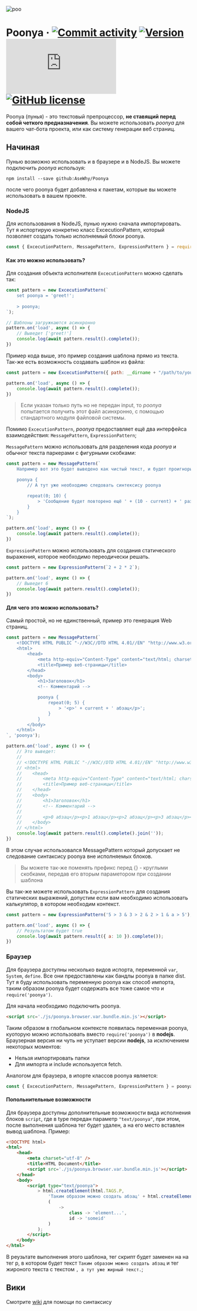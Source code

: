 ![poo](./data/header_document_image.png)

# Poonya &middot; [![Commit activity](https://img.shields.io/github/commit-activity/w/AseWhy/Poonya)](https://github.com/AseWhy/Poonya) [![Version](https://img.shields.io/badge/version-0.4.7-green)](https://github.com/AseWhy/Poonya) [![Bundle size](https://img.shields.io/github/size/AseWhy/Poonya/dist/poonya.browser.var.bundle.min.js)](https://github.com/AseWhy/Poonya/blob/master/dist/poonya.browser.var.bundle.min.js) [![GitHub license](https://img.shields.io/badge/license-MIT-blue.svg)](https://github.com/AseWhy/Poonya/blob/master/LICENSE)

Poonya (пунья) - это текстовый препроцессор, **не ставящий перед собой четкого предназначения**. Вы можете использовать *poonya* для вашего чат-бота проекта, или как систему генерации веб страниц.

## Начиная
Пунью возможно использовать и в браузере и в NodeJS. Вы можете подключить *poonya* используя:

```
npm install --save github:AseWhy/Poonya
```

после чего poonya будет добавлена к пакетам, которые вы можете использовать в вашем проекте.

### NodeJS
Для использования в NodeJS, пунью нужно сначала импортировать. Тут я испортирую конкретно класс ExcecutionPattern, который позволяет создать только исполняемый блоки poonya.
```js
const { ExcecutionPattern, MessagePattern, ExpressionPattern } = require('poonya');
```

#### Как это можно использовать?

Для создания объекта исполнителя `ExcecutionPattern` можно сделать так:

```js
const pattern = new ExcecutionPattern(`
    set poonya = 'greet!';
    
    > poonya;
`);

// Шаблоны загружкаются асинхронно
pattern.on('load', async () => {
    // Выведет ['greet!']
    console.log(await pattern.result().complete());
})
```

Пример кода выше, это пример создания шаблона прямо из текста. Так-же есть возможность создавать шаблон из файла:

```js
const pattern = new ExcecutionPattern({ path: __dirname + "/path/to/your/file" });

pattern.on('load', async () => {
    console.log(await pattern.result().complete());
})
```

> Если указан только путь но не передан input, то *poonya* попытается получить этот файл асинхронно, с помощью стандартного модуля файловой системы.

Помимо `ExcecutionPattern`, *poonya* предоставляет ещё два интерфейса взаимодействия: `MessagePattern`, `ExpressionPattern`;

`MessagePattern` можно использовать для разделения кода *poonya* и обычног текста паркерами с фигурными скобками:

```js
const pattern = new MessagePattern(`
    Например вот это будет выведено как чистый текст, и будет проигноривано парсером

    poonya {
        // А тут уже необходимо следовать синтексису poonya

        repeat(0; 10) {
            > 'Сообщение будет повторено ещё ' + (10 - current) + ' раз';
        }
    }
`);

pattern.on('load', async () => {
    console.log(await pattern.result().complete());
})
```

`ExpressionPattern` можно использовать для создания статического выражения, которое необходимо переодически решать.

```js
const pattern = new ExpressionPattern(`2 + 2 * 2`);

pattern.on('load', async () => {
    // Выведет 6
    console.log(await pattern.result().complete());
})
```

#### Для чего это можно использовать?

Самый простой, но не единственный, пример это генерация Web страниц.

```js
const pattern = new MessagePattern(`
    <!DOCTYPE HTML PUBLIC "-//W3C//DTD HTML 4.01//EN" "http://www.w3.org/TR/html4/strict.dtd">
    <html>
        <head>
            <meta http-equiv="Content-Type" content="text/html; charset=utf-8">
            <title>Пример веб-страницы</title>
        </head>
        <body>
            <h1>Заголовок</h1>
            <!-- Комментарий -->

            poonya {
                repeat(0; 5) {
                    > '<p>' + current + ' абзац</p>';
                }
            }
        </body>
    </html>
`, 'poonya');

pattern.on('load', async () => {
    // Это выведет:
    //
    // <!DOCTYPE HTML PUBLIC "-//W3C//DTD HTML 4.01//EN" "http://www.w3.org/TR/html4/strict.dtd">
    // <html>
    //    <head>
    //        <meta http-equiv="Content-Type" content="text/html; charset=utf-8">
    //        <title>Пример веб-страницы</title>
    //    </head>
    //    <body>
    //        <h1>Заголовок</h1>
    //        <!-- Комментарий -->
    //
    //        <p>0 абзац</p><p>1 абзац</p><p>2 абзац</p><p>3 абзац</p><p>4 абзац</p>
    //    </body>
    // </html>
    console.log(await pattern.result().complete().join(''));
})
```

В этом случае использовался MessagePattern который допускает не следование синтаксису poonya вне исполняемых блоков.

> Вы можете так-же поменять префикс перед {} - круглыми скобками, передав его вторым параметором при создании шаблона

Вы так-же можете использовать `ExpressionPattern` для создания статических выражений, допустим если вам необходимо использовать калькулятор, в котором необходим контекст.

```js
const pattern = new ExpressionPattern('5 > 3 & 3 > 2 & 2 > 1 & a > 5');

pattern.on('load', async () => {
    // Результатом будет true
    console.log(await pattern.result({ a: 10 }).complete());
})
```

### Браузер
Для браузера доступны несколько видов испорта, переменной `var`, `System`, `define`. Все они предоставлены как бандлы poonya в папке dist. Тут я буду использовать переменную poonya как способ импорта, таким образом poonya будет содержать все тоже самое что и ``require('poonya')``.

Для начала необходимо подключить poonya.

```html
<script src='./js/poonya.browser.var.bundle.min.js'></script>
```

Таким образом в глобальном контексте появилась переменная poonya, куоторую можно использовать вместо ``require('poonya')`` в **nodejs**. Браузерная версия ни чуть не уступает версии **nodejs**, за исключением некоторых моментов:
* Нельзя импортировать папки
* Для импорта и include используется fetch.

Аналогом для браузера, в ипорте классов poonya является:

```js
const { ExcecutionPattern, MessagePattern, ExpressionPattern } = poonya;
```

#### Попольнительные возможности
Для браузера доступны дополнительные возможности вида исполнения блоков `script`, где в type передан параметр `"text/poonya"`, при этом, после выполнения шаблона тег будет удален, а на его место вставлен вывод шаблона. Пример:

```html
<!DOCTYPE html>
<html>
    <head>
        <meta charset="utf-8" />
        <title>HTML Document</title>
        <script src='./js/poonya.browser.var.bundle.min.js'></script>
    </head>
    <body>
        <script type="text/poonya">
            > html.createElement(html.TAGS.P, 
                'Таким образом можно создать абзац' + html.createElement(html.TAGS.B, ', а тут уже жирный текст.')
                (
                    ->
                        class -> 'element...',
                        id -> 'someid'
                )
            );
        </script>
    </body>
</html>
```

В реузьтате выполнения этого шаблона, тег скрипт будет заменен на на тег p, в котором будет текст `Таким образом можно создать абзац` и тег жироного текста с текстом `, а тут уже жирный текст.`;

## Вики
Смотрите [wiki](https://github.com/AseWhy/Poonya/wiki) для помощи по синтаксису